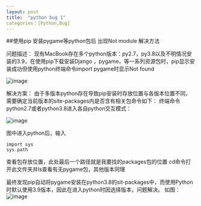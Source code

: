 ```yaml
---
layout: post
title:  "python bug 1"
categories：[Python,Bug]
---
```


##使用pip 安装pygame等python包后 出现Not module 解决方法

问题描述：
现有MacBook存在多个python版本：py2.7，py3.8以及不明情况安装的3.9，在使用pip下载安装Django ，pygame，等一系列资源包时，pip显示安装成功但使用python终端命令import pygame时显示Not found

![image](https://user-images.githubusercontent.com/59772387/151178590-e5676e24-3b10-4bfe-96a5-514cff098f4d.png)


解决方案：
由于多版本python存在导致pip安装时存放位置与各版本位置不同，需要确定当前版本的site-packages内是否含有相关包命令如下：
终端命令python2.7或者python3.8进入各自python交互模式：

![image](https://user-images.githubusercontent.com/59772387/151178726-e9b117dd-b3c3-4362-a653-2af1d1c46bcd.png)


图中进入python后，输入
```
import sys
sys.path
```
查看包存放位置，此处最后一个路径就是我要找的packages包的位置
cd命令打开此文件夹并ls查看有无pygame包，其他版本同理

最终发现pip自动将pygame安装在python3.8的sit-packages中，而使用Python时默认使用3.9版本，因此在进入python时因选择版本，问题解决。
如图：
![image](https://user-images.githubusercontent.com/59772387/151178791-d780e5c8-86b2-4bcc-860e-00199527ec81.png)